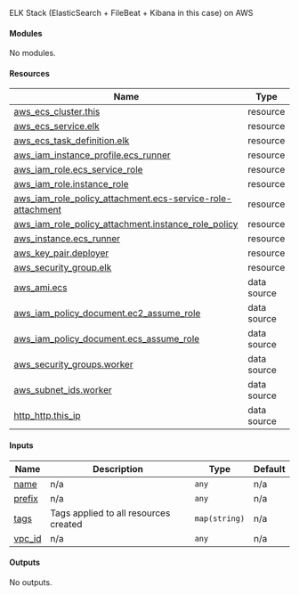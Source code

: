 ELK Stack (ElasticSearch + FileBeat + Kibana in this case) on AWS

#### Modules

No modules.

#### Resources

| Name | Type |
|------|------|
| [aws_ecs_cluster.this](https://registry.terraform.io/providers/hashicorp/aws/latest/docs/resources/ecs_cluster) | resource |
| [aws_ecs_service.elk](https://registry.terraform.io/providers/hashicorp/aws/latest/docs/resources/ecs_service) | resource |
| [aws_ecs_task_definition.elk](https://registry.terraform.io/providers/hashicorp/aws/latest/docs/resources/ecs_task_definition) | resource |
| [aws_iam_instance_profile.ecs_runner](https://registry.terraform.io/providers/hashicorp/aws/latest/docs/resources/iam_instance_profile) | resource |
| [aws_iam_role.ecs_service_role](https://registry.terraform.io/providers/hashicorp/aws/latest/docs/resources/iam_role) | resource |
| [aws_iam_role.instance_role](https://registry.terraform.io/providers/hashicorp/aws/latest/docs/resources/iam_role) | resource |
| [aws_iam_role_policy_attachment.ecs-service-role-attachment](https://registry.terraform.io/providers/hashicorp/aws/latest/docs/resources/iam_role_policy_attachment) | resource |
| [aws_iam_role_policy_attachment.instance_role_policy](https://registry.terraform.io/providers/hashicorp/aws/latest/docs/resources/iam_role_policy_attachment) | resource |
| [aws_instance.ecs_runner](https://registry.terraform.io/providers/hashicorp/aws/latest/docs/resources/instance) | resource |
| [aws_key_pair.deployer](https://registry.terraform.io/providers/hashicorp/aws/latest/docs/resources/key_pair) | resource |
| [aws_security_group.elk](https://registry.terraform.io/providers/hashicorp/aws/latest/docs/resources/security_group) | resource |
| [aws_ami.ecs](https://registry.terraform.io/providers/hashicorp/aws/latest/docs/data-sources/ami) | data source |
| [aws_iam_policy_document.ec2_assume_role](https://registry.terraform.io/providers/hashicorp/aws/latest/docs/data-sources/iam_policy_document) | data source |
| [aws_iam_policy_document.ecs_assume_role](https://registry.terraform.io/providers/hashicorp/aws/latest/docs/data-sources/iam_policy_document) | data source |
| [aws_security_groups.worker](https://registry.terraform.io/providers/hashicorp/aws/latest/docs/data-sources/security_groups) | data source |
| [aws_subnet_ids.worker](https://registry.terraform.io/providers/hashicorp/aws/latest/docs/data-sources/subnet_ids) | data source |
| [http_http.this_ip](https://registry.terraform.io/providers/hashicorp/http/latest/docs/data-sources/http) | data source |

#### Inputs

| Name | Description | Type | Default |
|------|-------------|------|---------|
| <a name="input_name"></a> [name](#input_name) | n/a | `any` | n/a |
| <a name="input_prefix"></a> [prefix](#input_prefix) | n/a | `any` | n/a |
| <a name="input_tags"></a> [tags](#input_tags) | Tags applied to all resources created | `map(string)` | n/a |
| <a name="input_vpc_id"></a> [vpc_id](#input_vpc_id) | n/a | `any` | n/a |

#### Outputs

No outputs.
